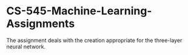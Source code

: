 # CS-545-Machine-Learning-Assignments
The assignment deals with the creation appropriate for the three-layer neural network.

